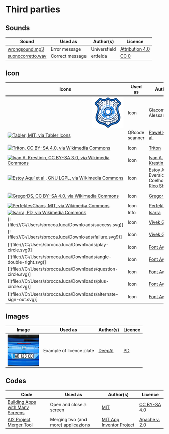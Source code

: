 # Third parties

## Sounds

| Sound | Used as | Author(s) | Licence |
| ----- | ------- | --------- | ------- |
| [wrongsound.mp3](https://freesound.org/s/730120/) | Error message | Universfield | [Attribution 4.0](https://creativecommons.org/licenses/by/4.0/) | si |
| [suonocorretto.wav](https://freesound.org/s/243701/) | Correct message |ertfelda | [CC 0](https://creativecommons.org/publicdomain/zero/1.0/) | si |

## Icon

| Icons | Used as | Author(s) | Licence |
| ----- | ------- | --------- | ------- |
| <a href="../code/qrcode/logo.svg"><img align="right" width="100" height="100" alt="GNU General Public License v. 3" src="../code/qrcode/logo.svg"></a> | Icon | Giacomo Alessandroni | [CC BY-SA 4.0](https://creativecommons.org/licenses/by-sa/4.0/) |
| [![Tabler, MIT, via Tabler Icons](https://upload.wikimedia.org/wikipedia/commons/thumb/3/35/Tabler-icons_qrcode.svg/100px-Tabler-icons_qrcode.svg.png)](https://tabler.io/icons/icon/qrcode) | QRcode scanner |  [Paweł Kuna et al.](https://github.com/tabler/tabler-icons) | [MIT](https://github.com/aws/mit-0) |
| [![Triton, CC BY-SA 4.0, via Wikimedia Commons](https://upload.wikimedia.org/wikipedia/commons/thumb/c/c0/Icone_wikipedia_RC_patrol_n.svg/100px-Icone_wikipedia_RC_patrol_n.svg.png)](https://commons.wikimedia.org/wiki/File:Icone_wikipedia_RC_patrol_n.svg) | Icon | [Triton](https://commons.wikimedia.org/wiki/User:Triton) | [CC BY-SA 4.0](https://creativecommons.org/licenses/by-sa/4.0/) |
| [![Ivan A. Krestinin, CC BY-SA 3.0, via Wikimedia Commons](https://upload.wikimedia.org/wikipedia/commons/thumb/c/c7/Pictogram_plus_blue.svg/100px-Pictogram_plus_blue.svg.png)](https://commons.wikimedia.org/wiki/File:Pictogram_plus_blue.svg) | Icon | [Ivan A. Krestinin](https://commons.wikimedia.org/wiki/User_talk:Ivan_A._Krestinin) | [CC BY-SA 3.0](https://creativecommons.org/licenses/by-sa/3.0/) |
| [![Estoy Aquí et al., GNU LGPL, via Wikimedia Commons](https://upload.wikimedia.org/wikipedia/commons/thumb/9/99/Crystal_128_error.svg/100px-Crystal_128_error.svg.png)](https://commons.wikimedia.org/wiki/File:Crystal_128_error.svg) | Icon | [Estoy Aquí](https://commons.wikimedia.org/wiki/User:Estoy_Aquí), Everaldo Coelho and [Rico Shen](https://commons.wikimedia.org/wiki/User:BrockF5) | [GNU LGPL](https://www.gnu.org/licenses/lgpl-3.0.html) | 
| [![GregorDS, CC BY-SA 4.0, via Wikimedia Commons](https://upload.wikimedia.org/wikipedia/commons/thumb/d/d0/CrystalClearActionApply.svg/100px-CrystalClearActionApply.svg.png)](https://commons.wikimedia.org/wiki/File:CrystalClearActionApply.svg) | Icon | [GregorDS](https://commons.wikimedia.org/wiki/User:GregorDS) | [CC BY-SA 4.0](https://creativecommons.org/licenses/by-sa/4.0/) | 
| [![PerfektesChaos, MIT, via Wikimedia Commons](https://upload.wikimedia.org/wikipedia/commons/thumb/3/3b/OOjs_UI_icon_logOut-ltr-progressive.svg/100px-OOjs_UI_icon_logOut-ltr-progressive.svg.png)](https://commons.wikimedia.org/wiki/File:OOjs_UI_icon_logOut-ltr-progressive.svg) | Icon | [PerfektesChaos](https://commons.wikimedia.org/wiki/User:PerfektesChaos) | [MIT](https://github.com/aws/mit-0) |  
| [![Isarra, PD, via Wikimedia Commons](https://upload.wikimedia.org/wikipedia/commons/thumb/1/11/Blue_question_mark_icon.svg/100px-Blue_question_mark_icon.svg.png)](https://commons.wikimedia.org/wiki/File:Blue_question_mark_icon.svg) | Info | [Isarra](https://commons.wikimedia.org/wiki/User:Isarra) | [PD](https://creativecommons.org/public-domain/) |
| [!(file:///C:/Users/sbrocca.luca/Downloads/success.svg)] | Icon | [Vivek G](https://iconduck.com/designers/vivek-g) | [CC 0](https://creativecommons.org/publicdomain/zero/1.0/) |
| [!(file:///C:/Users/sbrocca.luca/Downloads/failure.svg9)] | Icon | [Vivek G](https://iconduck.com/designers/vivek-g) | [CC 0](https://creativecommons.org/publicdomain/zero/1.0/) |
| [!(file:///C:/Users/sbrocca.luca/Downloads/play-circle.svg9] | Icon | [Font Awesome](https://iconduck.com/designers/font-awesome) | [CC BY-SA 4.0](https://creativecommons.org/licenses/by-sa/4.0/) | 
| [!(file:///C:/Users/sbrocca.luca/Downloads/angle-double-right.svg)] | Icon | [Font Awesome](https://iconduck.com/designers/font-awesome) | [CC BY-SA 4.0](https://creativecommons.org/licenses/by-sa/4.0/) | 
| [!(file:///C:/Users/sbrocca.luca/Downloads/question-circle.svg)] | Icon | [Font Awesome](https://iconduck.com/designers/font-awesome) | [CC BY-SA 4.0](https://creativecommons.org/licenses/by-sa/4.0/) | 
| [!(file:///C:/Users/sbrocca.luca/Downloads/plus-circle.svg)] | Icon | [Font Awesome](https://iconduck.com/designers/font-awesome) | [CC BY-SA 4.0](https://creativecommons.org/licenses/by-sa/4.0/) | 
| [!(file:///C:/Users/sbrocca.luca/Downloads/alternate-sign-out.svg)] | Icon | [Font Awesome](https://iconduck.com/designers/font-awesome) | [CC BY-SA 4.0](https://creativecommons.org/licenses/by-sa/4.0/) | 

## Images
| Image | Used as | Author(s) | Licence |
| ----- | ------- | --------- | ------- |
| <a href="../code/images/plate_AB123CD.jpg"><img align="right" width="100" height="100" alt="GNU General Public License v. 3" src="../code/images/plate_AB123CD.jpg"></a> | Example of licence plate | [DeepAI](https://deepai.org/) | [PD](https://deepai.org/terms-of-service/terms-of-service) |  

## Codes

| Code | Used as | Author(s) | Licence |
| ----- | ------- | -------- | ------- |
| [Building Apps with Many Screens](https://ai2.appinventor.mit.edu/reference/other/manyscreens.html) | Open and close a screen | [MIT](https://web.mit.edu/) | [CC BY-SA 4.0](https://creativecommons.org/licenses/by-sa/4.0/) |
| [AI2 Project Merger Tool](https://github.com/mit-cml/appinventor-sources/raw/refs/heads/master/appinventor/aimerger/AI2MergerApp.jar) | Merging two (and more) applicazions | [ MIT App Inventor Project](https://github.com/mit-cml) | [Apache v. 2.0](https://www.apache.org/licenses/LICENSE-2.0) |
